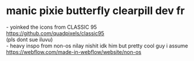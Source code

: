 <h1>manic pixie butterfly clearpill dev fr</h1>
- yoinked the icons from CLASSIC 95 <br>
<a href="https://github.com/quadpixels/classic95">https://github.com/quadpixels/classic95</a> <br>
(pls dont sue iluvu) <br>
- heavy inspo from non-os nilay nishit idk him but pretty cool guy i assume <br>
<a href="https://webflow.com/made-in-webflow/website/non-os">https://webflow.com/made-in-webflow/website/non-os</a>
